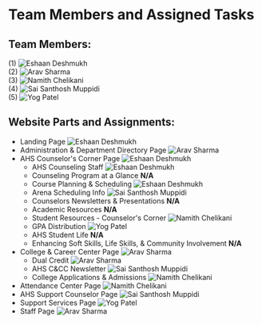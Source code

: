 # Team Members and Assigned Tasks

## Team Members:
(1) ![Eshaan Deshmukh](https://img.shields.io/badge/Eshaan%20Deshmukh-ff5733?style=for-the-badge&labelColor=black) <br/>
(2) ![Arav Sharma](https://img.shields.io/badge/Arav%20Sharma-1e90ff?style=for-the-badge&labelColor=black) <br/>
(3) ![Namith Chelikani](https://img.shields.io/badge/Namith%20Chelikani-3357ff?style=for-the-badge&labelColor=black) <br/>
(4) ![Sai Santhosh Muppidi](https://img.shields.io/badge/Sai%20Santhosh%20Muppidi-ff33a8?style=for-the-badge&labelColor=black) <br/>
(5) ![Yog Patel](https://img.shields.io/badge/Yog%20Patel-8d33ff?style=for-the-badge&labelColor=black)

## Website Parts and Assignments:
- Landing Page ![Eshaan Deshmukh](https://img.shields.io/badge/Eshaan%20Deshmukh-ff5733?style=for-the-badge&labelColor=black)
- Administration & Department Directory Page ![Arav Sharma](https://img.shields.io/badge/Arav%20Sharma-1e90ff?style=for-the-badge&labelColor=black)
- AHS Counselor's Corner Page ![Eshaan Deshmukh](https://img.shields.io/badge/Eshaan%20Deshmukh-ff5733?style=for-the-badge&labelColor=black)
    - AHS Counseling Staff ![Eshaan Deshmukh](https://img.shields.io/badge/Eshaan%20Deshmukh-ff5733?style=for-the-badge&labelColor=black)
    - Counseling Program at a Glance **N/A**
    - Course Planning & Scheduling ![Eshaan Deshmukh](https://img.shields.io/badge/Eshaan%20Deshmukh-ff5733?style=for-the-badge&labelColor=black)
    - Arena Scheduling Info ![Sai Santhosh Muppidi](https://img.shields.io/badge/Sai%20Santhosh%20Muppidi-ff33a8?style=for-the-badge&labelColor=black)
    - Counselors Newsletters & Presentations **N/A**
    - Academic Resources **N/A**
    - Student Resources - Counselor's Corner ![Namith Chelikani](https://img.shields.io/badge/Namith%20Chelikani-3357ff?style=for-the-badge&labelColor=black)
    - GPA Distribution ![Yog Patel](https://img.shields.io/badge/Yog%20Patel-8d33ff?style=for-the-badge&labelColor=black)
    - AHS Student Life **N/A**
    - Enhancing Soft Skills, Life Skills, & Community Involvement **N/A**
- College & Career Center Page ![Arav Sharma](https://img.shields.io/badge/Arav%20Sharma-1e90ff?style=for-the-badge&labelColor=black)
    - Dual Credit ![Arav Sharma](https://img.shields.io/badge/Arav%20Sharma-1e90ff?style=for-the-badge&labelColor=black)
    - AHS C&CC Newsletter ![Sai Santhosh Muppidi](https://img.shields.io/badge/Sai%20Santhosh%20Muppidi-ff33a8?style=for-the-badge&labelColor=black)
    - College Applications & Admissions ![Namith Chelikani](https://img.shields.io/badge/Namith%20Chelikani-3357ff?style=for-the-badge&labelColor=black)
- Attendance Center Page ![Namith Chelikani](https://img.shields.io/badge/Namith%20Chelikani-3357ff?style=for-the-badge&labelColor=black)
- AHS Support Counselor Page ![Sai Santhosh Muppidi](https://img.shields.io/badge/Sai%20Santhosh%20Muppidi-ff33a8?style=for-the-badge&labelColor=black)
- Support Services Page ![Yog Patel](https://img.shields.io/badge/Yog%20Patel-8d33ff?style=for-the-badge&labelColor=black)
- Staff Page ![Arav Sharma](https://img.shields.io/badge/Arav%20Sharma-1e90ff?style=for-the-badge&labelColor=black)
